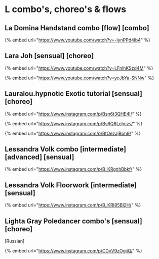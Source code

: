 # L combo's, choreo's & flows

## La Domina Handstand combo \[flow] \[combo]

{% embed url="https://www.youtube.com/watch?v=-IynPPd4lb4" %}

## Lara Joh \[sensual] \[choreo]

{% embed url="https://www.youtube.com/watch?v=LFnlhKSzd4M" %}

{% embed url="https://www.youtube.com/watch?v=ycJbYa-SNNw" %}

## Lauralou.hypnotic Exotic tutorial \[sensual] \[choreo]

{% embed url="https://www.instagram.com/p/Bsn6t3QHE4I/" %}

{% embed url="https://www.instagram.com/p/Bs6Q6Lchczv/" %}

{% embed url="https://www.instagram.com/p/BtOezJjBoh9/" %}

## Lessandra Volk combo \[intermediate] \[advanced]  \[sensual]

{% embed url="https://www.instagram.com/p/B_KRgnhBbkf/" %}

## Lessandra Volk Floorwork \[intermediate] \[sensual]

{% embed url="https://www.instagram.com/p/B_KRI85Bl2H/" %}

## Lighta Gray Poledancer combo's \[sensual] \[choreo]

\[Russian]

{% embed url="https://www.instagram.com/p/CDvV9zOgiiQ/" %}
